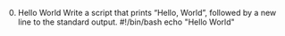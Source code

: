 0. Hello World
Write a script that prints “Hello, World”, followed by a new line to the standard output.
#!/bin/bash
echo "Hello World"
